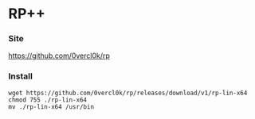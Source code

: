 # **RP++**

### **Site**

<https://github.com/0vercl0k/rp>

### **Install**

```
wget https://github.com/0vercl0k/rp/releases/download/v1/rp-lin-x64
chmod 755 ./rp-lin-x64
mv ./rp-lin-x64 /usr/bin
```